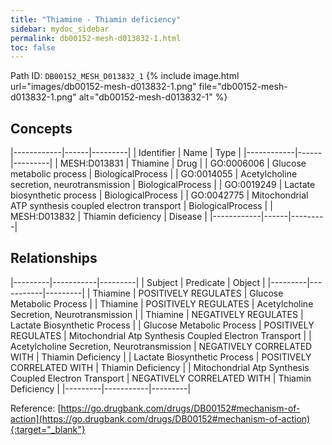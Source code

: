```yaml
---
title: "Thiamine - Thiamin deficiency"
sidebar: mydoc_sidebar
permalink: db00152-mesh-d013832-1.html
toc: false 
---
```



Path ID: `DB00152_MESH_D013832_1`
{% include image.html url="images/db00152-mesh-d013832-1.png" file="db00152-mesh-d013832-1.png" alt="db00152-mesh-d013832-1" %}

## Concepts

|------------|------|---------|
| Identifier | Name | Type    |
|------------|------|---------|
| MESH:D013831 | Thiamine | Drug |
| GO:0006006 | Glucose metabolic process | BiologicalProcess |
| GO:0014055 | Acetylcholine secretion, neurotransmission | BiologicalProcess |
| GO:0019249 | Lactate biosynthetic process | BiologicalProcess |
| GO:0042775 | Mitochondrial ATP synthesis coupled electron transport | BiologicalProcess |
| MESH:D013832 | Thiamin deficiency | Disease |
|------------|------|---------|

## Relationships

|---------|-----------|---------|
| Subject | Predicate | Object  |
|---------|-----------|---------|
| Thiamine | POSITIVELY REGULATES | Glucose Metabolic Process |
| Thiamine | POSITIVELY REGULATES | Acetylcholine Secretion, Neurotransmission |
| Thiamine | NEGATIVELY REGULATES | Lactate Biosynthetic Process |
| Glucose Metabolic Process | POSITIVELY REGULATES | Mitochondrial Atp Synthesis Coupled Electron Transport |
| Acetylcholine Secretion, Neurotransmission | NEGATIVELY CORRELATED WITH | Thiamin Deficiency |
| Lactate Biosynthetic Process | POSITIVELY CORRELATED WITH | Thiamin Deficiency |
| Mitochondrial Atp Synthesis Coupled Electron Transport | NEGATIVELY CORRELATED WITH | Thiamin Deficiency |
|---------|-----------|---------|

Reference: [https://go.drugbank.com/drugs/DB00152#mechanism-of-action](https://go.drugbank.com/drugs/DB00152#mechanism-of-action){:target="_blank"}